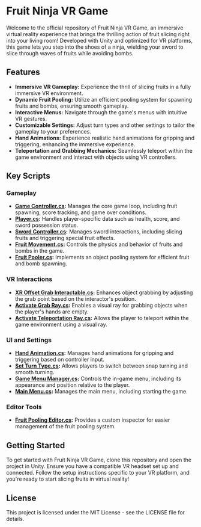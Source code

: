 # Fruit Ninja VR Game

Welcome to the official repository of Fruit Ninja VR Game, an immersive virtual reality experience that brings the thrilling action of fruit slicing right into your living room! Developed with Unity and optimized for VR platforms, this game lets you step into the shoes of a ninja, wielding your sword to slice through waves of fruits while avoiding bombs.

## Features

- **Immersive VR Gameplay:** Experience the thrill of slicing fruits in a fully immersive VR environment.
- **Dynamic Fruit Pooling:** Utilize an efficient pooling system for spawning fruits and bombs, ensuring smooth gameplay.
- **Interactive Menus:** Navigate through the game's menus with intuitive VR gestures.
- **Customizable Settings:** Adjust turn types and other settings to tailor the gameplay to your preferences.
- **Hand Animations:** Experience realistic hand animations for gripping and triggering, enhancing the immersive experience.
- **Teleportation and Grabbing Mechanics:** Seamlessly teleport within the game environment and interact with objects using VR controllers.

## Key Scripts

### Gameplay
- **[Game Controller.cs](#game-controller.cs-context):** Manages the core game loop, including fruit spawning, score tracking, and game over conditions.
- **[Player.cs](#player.cs-context):** Handles player-specific data such as health, score, and sword possession status.
- **[Sword Controller.cs](#sword-controller.cs-context):** Manages sword interactions, including slicing fruits and triggering special fruit effects.
- **[Fruit Movement.cs](#fruit-movement.cs-context):** Controls the physics and behavior of fruits and bombs in the game.
- **[Fruit Pooler.cs](#fruit-pooler.cs-context):** Implements an object pooling system for efficient fruit and bomb spawning.

### VR Interactions
- **[XR Offset Grab Interactable.cs](#xr-offset-grab-interactiable.cs-context):** Enhances object grabbing by adjusting the grab point based on the interactor's position.
- **[Activate Grab Ray.cs](#activate-grab-ray.cs-context):** Enables a visual ray for grabbing objects when the player's hands are empty.
- **[Activate Teleportation Ray.cs](#activate-teleportation-ray.cs-context):** Allows the player to teleport within the game environment using a visual ray.

### UI and Settings
- **[Hand Animation.cs](#hand-animation.cs-context):** Manages hand animations for gripping and triggering based on controller input.
- **[Set Turn Type.cs](#set-turn-type.cs-context):** Allows players to switch between snap turning and smooth turning.
- **[Game Menu Manager.cs](#game-menu-manager.cs-context):** Controls the in-game menu, including its appearance and position relative to the player.
- **[Main Menu.cs](#main-menu.cs-context):** Manages the main menu, including starting the game.

### Editor Tools
- **[Fruit Pooling Editor.cs](#fruit-pooling-editor.cs-context):** Provides a custom inspector for easier management of the fruit pooling system.

## Getting Started

To get started with Fruit Ninja VR Game, clone this repository and open the project in Unity. Ensure you have a compatible VR headset set up and connected. Follow the setup instructions specific to your VR platform, and you're ready to start slicing fruits in virtual reality!

## License

This project is licensed under the MIT License - see the LICENSE file for details.
